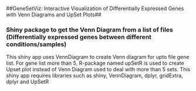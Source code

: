 ##GeneSetViz: Interactive Visualization of Differentially Expressed Genes with Venn Diagrams and UpSet Plots##

### Shiny package to get the Venn Diagram from a list of files (Differentially expressed genes between different conditions/samples)

This shiny app uses VennDiagram to create Venn diagram for upto file gene list.
For gene list more than 5, R-package named upSetR is used to create Upset plot instead of Venn Diagram used to deal with more than 5 sets.
This shiny app requires libraries such as shiny, VennDiagram, dplyr, gridExtra, dplyr and UpSetR
